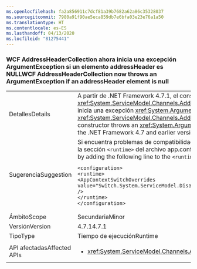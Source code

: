 ```yaml
---
ms.openlocfilehash: fa2a856911c7dcf81a39b7682a62a86c35328037
ms.sourcegitcommit: 7980a91f90ae5eca859db7e6bfa03e23e76a1a50
ms.translationtype: HT
ms.contentlocale: es-ES
ms.lasthandoff: 04/13/2020
ms.locfileid: "81275441"
---
```

### <a name="wcf-addressheadercollection-now-throws-an-argumentexception-if-an-addressheader-element-is-null"></a><span data-ttu-id="da465-101">WCF AddressHeaderCollection ahora inicia una excepción ArgumentException si un elemento addressHeader es NULL</span><span class="sxs-lookup"><span data-stu-id="da465-101">WCF AddressHeaderCollection now throws an ArgumentException if an addressHeader element is null</span></span>

|   |   |
|---|---|
|<span data-ttu-id="da465-102">Detalles</span><span class="sxs-lookup"><span data-stu-id="da465-102">Details</span></span>|<span data-ttu-id="da465-103">A partir de .NET Framework 4.7.1, el constructor <xref:System.ServiceModel.Channels.AddressHeaderCollection.%23ctor(System.Collections.Generic.IEnumerable{System.ServiceModel.Channels.AddressHeader})> inicia una excepción <xref:System.ArgumentException> si uno de los elementos es <code>null</code>.</span><span class="sxs-lookup"><span data-stu-id="da465-103">Starting with the .NET Framework 4.7.1, the <xref:System.ServiceModel.Channels.AddressHeaderCollection.%23ctor(System.Collections.Generic.IEnumerable{System.ServiceModel.Channels.AddressHeader})> constructor throws an <xref:System.ArgumentException> if one of the elements is <code>null</code>.</span></span> <span data-ttu-id="da465-104">En .NET Framework 4.7 y versiones anteriores no se inicia ninguna excepción.</span><span class="sxs-lookup"><span data-stu-id="da465-104">In the .NET Framework 4.7 and earlier versions, no exception is thrown.</span></span>|
|<span data-ttu-id="da465-105">Sugerencia</span><span class="sxs-lookup"><span data-stu-id="da465-105">Suggestion</span></span>|<span data-ttu-id="da465-106">Si encuentra problemas de compatibilidad con este cambio en .NET Framework 4.7.1 o una versión posterior, puede excluirlo mediante la adición de la línea siguiente a la sección <code>&lt;runtime&gt;</code> del archivo app.config:</span><span class="sxs-lookup"><span data-stu-id="da465-106">If you encounter compatibility issues with this change on the .NET Framework 4.7.1 or a later version, you can opt-out of it by adding the following line to the <code>&lt;runtime&gt;</code> section of the app.config file::</span></span><pre><code class="lang-xml">&lt;configuration&gt;&#13;&#10;&lt;runtime&gt;&#13;&#10;&lt;AppContextSwitchOverrides value=&quot;Switch.System.ServiceModel.DisableAddressHeaderCollectionValidation=true&quot; /&gt;&#13;&#10;&lt;/runtime&gt;&#13;&#10;&lt;/configuration&gt;&#13;&#10;</code></pre>|
|<span data-ttu-id="da465-107">Ámbito</span><span class="sxs-lookup"><span data-stu-id="da465-107">Scope</span></span>|<span data-ttu-id="da465-108">Secundaria</span><span class="sxs-lookup"><span data-stu-id="da465-108">Minor</span></span>|
|<span data-ttu-id="da465-109">Versión</span><span class="sxs-lookup"><span data-stu-id="da465-109">Version</span></span>|<span data-ttu-id="da465-110">4.7.1</span><span class="sxs-lookup"><span data-stu-id="da465-110">4.7.1</span></span>|
|<span data-ttu-id="da465-111">Tipo</span><span class="sxs-lookup"><span data-stu-id="da465-111">Type</span></span>|<span data-ttu-id="da465-112">Tiempo de ejecución</span><span class="sxs-lookup"><span data-stu-id="da465-112">Runtime</span></span>|
|<span data-ttu-id="da465-113">API afectadas</span><span class="sxs-lookup"><span data-stu-id="da465-113">Affected APIs</span></span>|<ul><li><xref:System.ServiceModel.Channels.AddressHeaderCollection.%23ctor(System.Collections.Generic.IEnumerable{System.ServiceModel.Channels.AddressHeader})></li></ul>|
